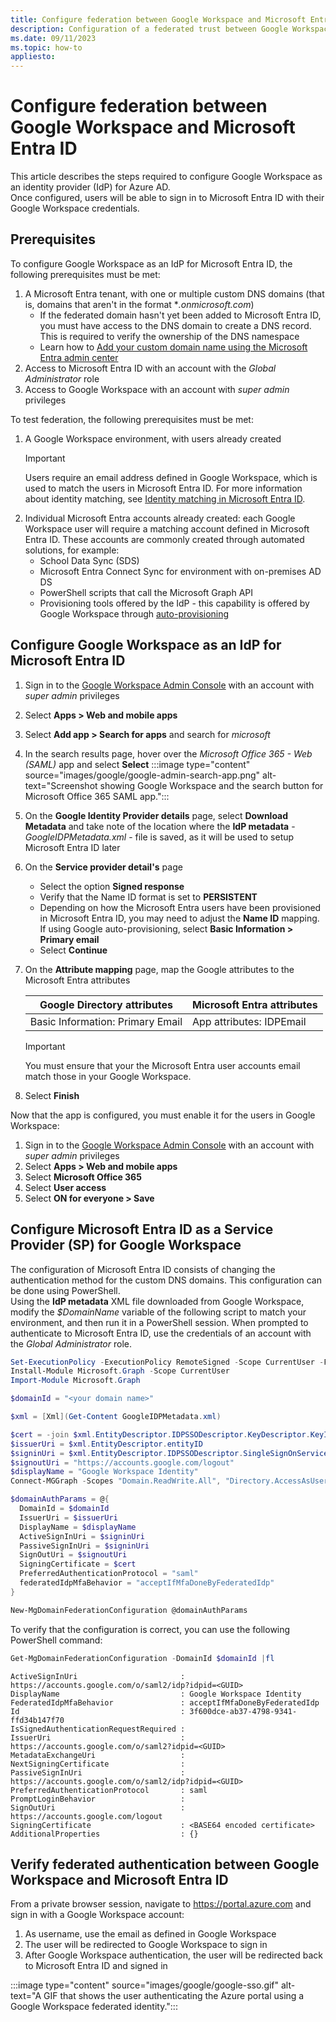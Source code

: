 ```yaml
---
title: Configure federation between Google Workspace and Microsoft Entra ID
description: Configuration of a federated trust between Google Workspace and Microsoft Entra ID, with Google Workspace acting as an identity provider (IdP) for Microsoft Entra ID.
ms.date: 09/11/2023
ms.topic: how-to
appliesto:
---
```


# Configure federation between Google Workspace and Microsoft Entra ID

This article describes the steps required to configure Google Workspace as an identity provider (IdP) for Azure AD.\
Once configured, users will be able to sign in to Microsoft Entra ID with their Google Workspace credentials.

## Prerequisites

To configure Google Workspace as an IdP for Microsoft Entra ID, the following prerequisites must be met:

1. A Microsoft Entra tenant, with one or multiple custom DNS domains (that is, domains that aren't in the format \**.onmicrosoft.com*)
    - If the federated domain hasn't yet been added to Microsoft Entra ID, you must have access to the DNS domain to create a DNS record. This is required to verify the ownership of the DNS namespace
    - Learn how to [Add your custom domain name using the Microsoft Entra admin center](/azure/active-directory/fundamentals/add-custom-domain)
1. Access to Microsoft Entra ID with an account with the *Global Administrator* role
1. Access to Google Workspace with an account with *super admin* privileges

To test federation, the following prerequisites must be met:

1. A Google Workspace environment, with users already created
    > [!IMPORTANT]
    > Users require an email address defined in Google Workspace, which is used to match the users in Microsoft Entra ID.
    > For more information about identity matching, see [Identity matching in Microsoft Entra ID](federated-sign-in.md#identity-matching-in-azure-ad).
1. Individual Microsoft Entra accounts already created: each Google Workspace user will require a matching account defined in Microsoft Entra ID. These accounts are commonly created through automated solutions, for example:
    - School Data Sync (SDS)
    - Microsoft Entra Connect Sync for environment with on-premises AD DS
    - PowerShell scripts that call the Microsoft Graph API
    - Provisioning tools offered by the IdP - this capability is offered by Google Workspace through [auto-provisioning](https://support.google.com/a/answer/7365072)

<a name='configure-google-workspace-as-an-idp-for-azure-ad'></a>

## Configure Google Workspace as an IdP for Microsoft Entra ID

1. Sign in to the [Google Workspace Admin Console](https://admin.google.com) with an account with *super admin* privileges
1. Select **Apps > Web and mobile apps**
1. Select **Add app > Search for apps** and search for *microsoft*
1. In the search results page, hover over the *Microsoft Office 365 - Web (SAML)* app and select **Select**
   :::image type="content" source="images/google/google-admin-search-app.png" alt-text="Screenshot showing Google Workspace and the search button for Microsoft Office 365 SAML app.":::
1. On the **Google Identity Provider details** page, select **Download Metadata** and take note of the location where the **IdP metadata** - *GoogleIDPMetadata.xml* - file is saved, as it will be used to setup Microsoft Entra ID later
1. On the **Service provider detail's** page
      - Select the option **Signed response**
      - Verify that the Name ID format is set to **PERSISTENT**
      - Depending on how the Microsoft Entra users have been provisioned in Microsoft Entra ID, you may need to adjust the **Name ID** mapping.\
        If using Google auto-provisioning, select **Basic Information > Primary email**
      - Select **Continue**
1. On the **Attribute mapping** page, map the Google attributes to the Microsoft Entra attributes

    |Google Directory attributes|Microsoft Entra attributes|
    |-|-|
    |Basic Information: Primary Email|App attributes: IDPEmail|

    > [!IMPORTANT]
    > You must ensure that your the Microsoft Entra user accounts email match those in your Google Workspace.

1. Select **Finish**

Now that the app is configured, you must enable it for the users in Google Workspace:

1. Sign in to the [Google Workspace Admin Console](https://admin.google.com) with an account with *super admin* privileges
1. Select **Apps > Web and mobile apps**
1. Select **Microsoft Office 365**
1. Select **User access**
1. Select **ON for everyone > Save**

<a name='configure-azure-ad-as-a-service-provider-sp-for-google-workspace'></a>

## Configure Microsoft Entra ID as a Service Provider (SP) for Google Workspace

The configuration of Microsoft Entra ID consists of changing the authentication method for the custom DNS domains. This configuration can be done using PowerShell.\
Using the **IdP metadata** XML file downloaded from Google Workspace, modify the *$DomainName* variable of the following script to match your environment, and then run it in a PowerShell session. When prompted to authenticate to Microsoft Entra ID, use the credentials of an account with the *Global Administrator* role.

```powershell
Set-ExecutionPolicy -ExecutionPolicy RemoteSigned -Scope CurrentUser -Force
Install-Module Microsoft.Graph -Scope CurrentUser
Import-Module Microsoft.Graph

$domainId = "<your domain name>"

$xml = [Xml](Get-Content GoogleIDPMetadata.xml)

$cert = -join $xml.EntityDescriptor.IDPSSODescriptor.KeyDescriptor.KeyInfo.X509Data.X509Certificate.Split()
$issuerUri = $xml.EntityDescriptor.entityID
$signinUri = $xml.EntityDescriptor.IDPSSODescriptor.SingleSignOnService | ? { $_.Binding.Contains('Redirect') } | % { $_.Location }
$signoutUri = "https://accounts.google.com/logout"
$displayName = "Google Workspace Identity"
Connect-MGGraph -Scopes "Domain.ReadWrite.All", "Directory.AccessAsUser.All"

$domainAuthParams = @{
  DomainId = $domainId
  IssuerUri = $issuerUri
  DisplayName = $displayName
  ActiveSignInUri = $signinUri
  PassiveSignInUri = $signinUri
  SignOutUri = $signoutUri
  SigningCertificate = $cert
  PreferredAuthenticationProtocol = "saml"
  federatedIdpMfaBehavior = "acceptIfMfaDoneByFederatedIdp"
}

New-MgDomainFederationConfiguration @domainAuthParams
```

To verify that the configuration is correct, you can use the following PowerShell command:

```powershell
Get-MgDomainFederationConfiguration -DomainId $domainId |fl
```

```output
ActiveSignInUri                       : https://accounts.google.com/o/saml2/idp?idpid=<GUID>
DisplayName                           : Google Workspace Identity
FederatedIdpMfaBehavior               : acceptIfMfaDoneByFederatedIdp
Id                                    : 3f600dce-ab37-4798-9341-ffd34b147f70
IsSignedAuthenticationRequestRequired :
IssuerUri                             : https://accounts.google.com/o/saml2?idpid=<GUID>
MetadataExchangeUri                   :
NextSigningCertificate                :
PassiveSignInUri                      : https://accounts.google.com/o/saml2/idp?idpid=<GUID>
PreferredAuthenticationProtocol       : saml
PromptLoginBehavior                   :
SignOutUri                            : https://accounts.google.com/logout
SigningCertificate                    : <BASE64 encoded certificate>
AdditionalProperties                  : {}
```

<a name='verify-federated-authentication-between-google-workspace-and-azure-ad'></a>

## Verify federated authentication between Google Workspace and Microsoft Entra ID

From a private browser session, navigate to https://portal.azure.com and sign in with a Google Workspace account:

1. As username, use the email as defined in Google Workspace
1. The user will be redirected to Google Workspace to sign in
1. After Google Workspace authentication, the user will be redirected back to Microsoft Entra ID and signed in

:::image type="content" source="images/google/google-sso.gif" alt-text="A GIF that shows the user authenticating the Azure portal using a Google Workspace federated identity.":::
